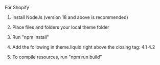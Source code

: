 For Shopify

1. Install NodeJs (version 18 and above is recommended)

2. Place files and folders your local theme folder

3. Run "npm install"

4. Add the following in theme.liquid right above the closing </head> tag:
    4.1 <link href="{{ 'app.css' | asset_url }}" rel="stylesheet" type="text/css" media="all">
    4.2 <script src="{{ 'app.js' | asset_url }}" defer="defer"></script>

5. To compile resources, run "npm run build"